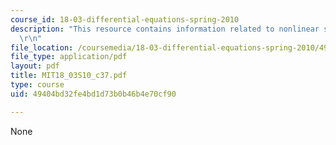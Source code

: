 ```yaml
---
course_id: 18-03-differential-equations-spring-2010
description: "This resource contains information related to nonlinear systems. \r\n\
  \r\n"
file_location: /coursemedia/18-03-differential-equations-spring-2010/49404bd32fe4bd1d73b0b46b4e70cf90_MIT18_03S10_c37.pdf
file_type: application/pdf
layout: pdf
title: MIT18_03S10_c37.pdf
type: course
uid: 49404bd32fe4bd1d73b0b46b4e70cf90

---
```

None